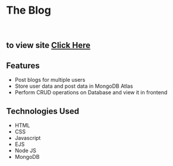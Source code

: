 <h1>The Blog</h1><br>
<h2><p>to view site <a href="https://the-blog-r1ca.onrender.com/" target="_blank" > Click Here</a></p></h2>

<h2>Features</h2>
<ul>
  <li>Post blogs for multiple users</li>
  <li>Store user data and post data in MongoDB Atlas</li>
  <li>Perform CRUD operations on Database and view it in frontend</li>
</ul>

<h2>Technologies Used</h2>
<ul>
  <li>HTML</li>
  <li>CSS</li>
  <li>Javascript</li>
  <li>EJS</li>
  <li>Node JS</li>
  <li>MongoDB</li>
</ul>
